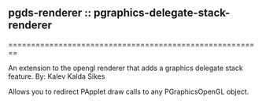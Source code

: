 ## pgds-renderer :: pgraphics-delegate-stack-renderer ##

========================================================

An extension to the opengl renderer that adds a graphics delegate stack feature.
By: Kalev Kalda Sikes

Allows you to redirect PApplet draw calls to any PGraphicsOpenGL object.
